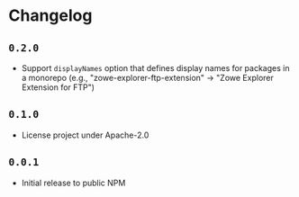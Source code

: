 # Changelog

## `0.2.0`

* Support `displayNames` option that defines display names for packages in a monorepo (e.g., "zowe-explorer-ftp-extension" -> "Zowe Explorer Extension for FTP")

## `0.1.0`

* License project under Apache-2.0

## `0.0.1`

* Initial release to public NPM
